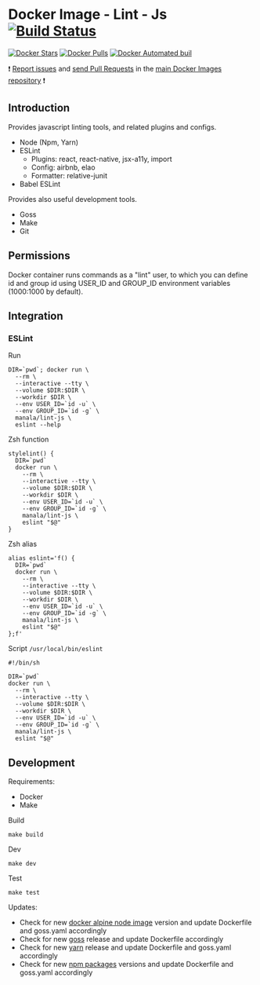 # Docker Image - Lint - Js [![Build Status](https://travis-ci.org/manala/docker-image-lint-js.svg?branch=master)](https://travis-ci.org/manala/docker-image-lint-js)

[![Docker Stars](https://img.shields.io/docker/stars/manala/lint-js.svg)]()
[![Docker Pulls](https://img.shields.io/docker/pulls/manala/lint-js.svg)]()
[![Docker Automated buil](https://img.shields.io/docker/automated/manala/lint-js.svg)]()

:exclamation: [Report issues](https://github.com/manala/docker-images/issues) and [send Pull Requests](https://github.com/manala/docker-images/pulls) in the [main Docker Images repository](https://github.com/manala/docker-images) :exclamation:

## Introduction

Provides javascript linting tools, and related plugins and configs.

- Node (Npm, Yarn)
- ESLint
  - Plugins: react, react-native, jsx-a11y, import
  - Config: airbnb, elao
  - Formatter: relative-junit
- Babel ESLint

Provides also useful development tools.

- Goss
- Make
- Git

## Permissions

Docker container runs commands as a "lint" user, to which you can define id
and group id using USER_ID and GROUP_ID environment variables
(1000:1000 by default).

## Integration

### ESLint

Run
```
DIR=`pwd`; docker run \
  --rm \
  --interactive --tty \
  --volume $DIR:$DIR \
  --workdir $DIR \
  --env USER_ID=`id -u` \
  --env GROUP_ID=`id -g` \
  manala/lint-js \
  eslint --help
```

Zsh function
```
stylelint() {
  DIR=`pwd`
  docker run \
    --rm \
    --interactive --tty \
    --volume $DIR:$DIR \
    --workdir $DIR \
    --env USER_ID=`id -u` \
    --env GROUP_ID=`id -g` \
    manala/lint-js \
    eslint "$@"
}
```

Zsh alias
```
alias eslint='f() {
  DIR=`pwd`
  docker run \
    --rm \
    --interactive --tty \
    --volume $DIR:$DIR \
    --workdir $DIR \
    --env USER_ID=`id -u` \
    --env GROUP_ID=`id -g` \
    manala/lint-js \
    eslint "$@"
};f'
```

Script `/usr/local/bin/eslint`
```
#!/bin/sh

DIR=`pwd`
docker run \
  --rm \
  --interactive --tty \
  --volume $DIR:$DIR \
  --workdir $DIR \
  --env USER_ID=`id -u` \
  --env GROUP_ID=`id -g` \
  manala/lint-js \
  eslint "$@"

```

## Development

Requirements:
- Docker
- Make

Build
```
make build
```

Dev
```
make dev
```

Test
```
make test
```

Updates:
- Check for new [docker alpine node image](https://hub.docker.com/_/node) version and update Dockerfile and goss.yaml accordingly
- Check for new [goss](https://github.com/aelsabbahy/goss/releases) release and update Dockerfile accordingly
- Check for new [yarn](https://github.com/yarnpkg/yarn/releases) release and update Dockerfile and goss.yaml accordingly
- Check for new [npm packages](https://www.npmjs.com/) versions and update Dockerfile and goss.yaml accordingly
